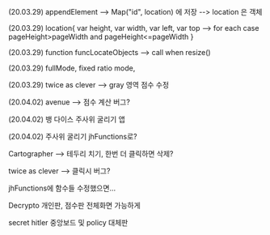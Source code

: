 (20.03.29) appendElement --> Map("id", location) 에 저장 --> location 은 객체


(20.03.29) location{ var height, var width, var left, var top --> for each case pageHeight>pageWidth and pageHeight<=pageWidth }


(20.03.29) function funcLocateObjects --> call when resize()


(20.03.29) fullMode, fixed ratio mode, 


(20.03.29) twice as clever --> gray 영역 점수 수정


(20.04.02) avenue --> 점수 계산 버그?


(20.04.02) 뱅 다이스 주사위 굴리기 앱


(20.04.02) 주사위 굴리기 jhFunctions로?



Cartographer --> 테두리 치기, 한번 더 클릭하면 삭제?


twice as clever --> 클릭시 버그?


jhFunctions에 함수들 수정했으면...


Decrypto 개인판, 점수판 전체화면 가능하게


secret hitler 중앙보드 및 policy 대체판
